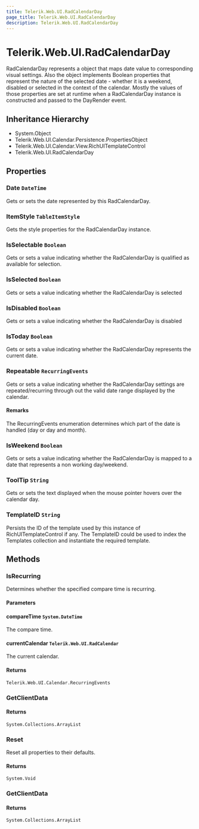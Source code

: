 ```yaml
---
title: Telerik.Web.UI.RadCalendarDay
page_title: Telerik.Web.UI.RadCalendarDay
description: Telerik.Web.UI.RadCalendarDay
---
```


# Telerik.Web.UI.RadCalendarDay

RadCalendarDay represents a object that maps date value to corresponding visual settings.
            Also the object implements Boolean properties that represent the nature of the selected date - 
            whether it is a weekend, disabled or selected in the context of the calendar. Mostly the values
            of those properties are set at runtime when a RadCalendarDay instance is constructed and passed
            to the DayRender event.

## Inheritance Hierarchy

* System.Object
* Telerik.Web.UI.Calendar.Persistence.PropertiesObject
* Telerik.Web.UI.Calendar.View.RichUITemplateControl
* Telerik.Web.UI.RadCalendarDay

## Properties

###  Date `DateTime`

Gets or sets the date represented by this RadCalendarDay.

###  ItemStyle `TableItemStyle`

Gets the style properties for the RadCalendarDay
            instance.

###  IsSelectable `Boolean`

Gets or sets a value indicating whether the RadCalendarDay is qualified as available for selection.

###  IsSelected `Boolean`

Gets or sets a value indicating whether the RadCalendarDay is selected

###  IsDisabled `Boolean`

Gets or sets a value indicating whether the RadCalendarDay is disabled

###  IsToday `Boolean`

Gets or sets a value indicating whether the RadCalendarDay represents the current date.

###  Repeatable `RecurringEvents`

Gets or sets a value indicating whether the RadCalendarDay settings are repeated/recurring through out the valid
            date range displayed by the calendar.

#### Remarks
The RecurringEvents enumeration determines which part of the date is handled (day or day and month).

###  IsWeekend `Boolean`

Gets or sets a value indicating whether the RadCalendarDay is mapped to a date that represents a non working
            day/weekend.

###  ToolTip `String`

Gets or sets the text displayed when the mouse pointer hovers over the calendar day.

###  TemplateID `String`

Persists the ID of the template used by this instance of RichUITemplateControl if 
            any. The TemplateID could be used to index the Templates collection and instantiate
            the required template.

## Methods

###  IsRecurring

Determines whether the specified compare time is recurring.

#### Parameters

#### compareTime `System.DateTime`

The compare time.

#### currentCalendar `Telerik.Web.UI.RadCalendar`

The current calendar.

#### Returns

`Telerik.Web.UI.Calendar.RecurringEvents` 

###  GetClientData

#### Returns

`System.Collections.ArrayList` 

###  Reset

Reset all properties to their defaults.

#### Returns

`System.Void` 

###  GetClientData

#### Returns

`System.Collections.ArrayList` 

